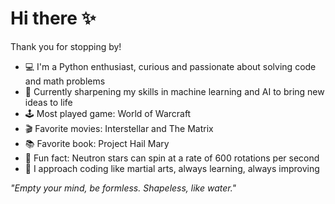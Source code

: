 # Hi there ✨

Thank you for stopping by! 

- 💻 I'm a Python enthusiast, curious and passionate about solving code and math problems
- 🤖 Currently sharpening my skills in machine learning and AI to bring new ideas to life 
- 🕹️ Most played game: World of Warcraft
- 🎬 Favorite movies: Interstellar and The Matrix
- 📚 Favorite book: Project Hail Mary
- 🌌 Fun fact: Neutron stars can spin at a rate of 600 rotations per second
- 🧠 I approach coding like martial arts, always learning, always improving
 
 
_"Empty your mind, be formless. Shapeless, like water."_
